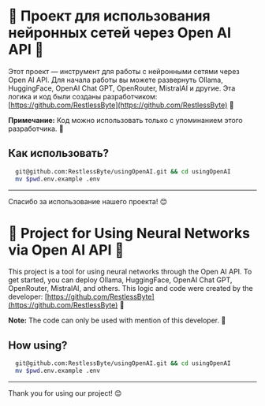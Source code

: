 # 🚀 Проект для использования нейронных сетей через Open AI API 🚀

Этот проект — инструмент для работы с нейронными сетями через Open AI API. Для начала работы вы можете развернуть Ollama, HuggingFace, OpenAI Chat GPT, OpenRouter, MistralAI и другие. Эта логика и код были созданы разработчиком: [https://github.com/RestlessByte](https://github.com/RestlessByte) 🌟

**Примечание:** Код можно использовать только с упоминанием этого разработчика. 📝


## Как использовать?
```bash
  git@github.com:RestlessByte/usingOpenAI.git && cd usingOpenAI
  mv $pwd.env.example .env
```
---

Спасибо за использование нашего проекта! 😊

# 🚀 Project for Using Neural Networks via Open AI API 🚀

This project is a tool for using neural networks through the Open AI API. To get started, you can deploy Ollama, HuggingFace, OpenAI Chat GPT, OpenRouter, MistralAI, and others. This logic and code were created by the developer: [https://github.com/RestlessByte](https://github.com/RestlessByte) 🌟

**Note:** The code can only be used with mention of this developer. 📝
## How using?
```bash
  git@github.com:RestlessByte/usingOpenAI.git && cd usingOpenAI
  mv $pwd.env.example .env
  ```
---
Thank you for using our project! 😊
